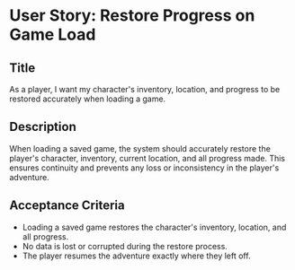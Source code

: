 
# User Story: Restore Progress on Game Load

## Title
As a player, I want my character's inventory, location, and progress to be restored accurately when loading a game.

## Description
When loading a saved game, the system should accurately restore the player's character, inventory, current location, and all progress made. This ensures continuity and prevents any loss or inconsistency in the player's adventure.

## Acceptance Criteria
- Loading a saved game restores the character's inventory, location, and all progress.
- No data is lost or corrupted during the restore process.
- The player resumes the adventure exactly where they left off.
